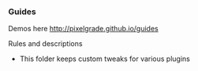 ### Guides

Demos here http://pixelgrade.github.io/guides

Rules and descriptions

* This folder keeps custom tweaks for various plugins